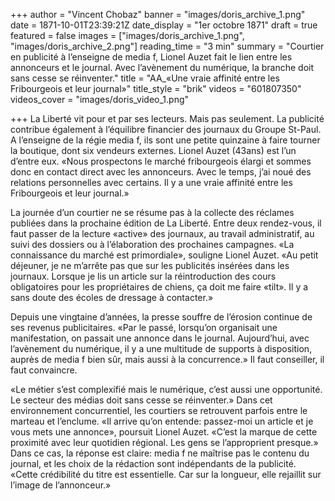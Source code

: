 +++
author = "Vincent Chobaz"
banner = "images/doris_archive_1.png"
date = 1871-10-01T23:39:21Z
date_display = "1er octobre 1871"
draft = true
featured = false
images = ["images/doris_archive_1.png", "images/doris_archive_2.png"]
reading_time = "3 min"
summary = "Courtier en publicité à l’enseigne de media f, Lionel Auzet fait le lien entre les annonceurs et le journal. Avec l’avènement du numérique, la branche doit sans cesse se réinventer."
title = "AA_«Une vraie affinité entre les Fribourgeois et leur journal»"
title_style = "brik"
videos = "601807350"
videos_cover = "images/doris_video_1.png"

+++
La Liberté vit pour et par ses lecteurs. Mais pas seulement. La publicité contribue également à l’équilibre financier des journaux du Groupe St-Paul. A l’enseigne de la régie media f, ils sont une petite quinzaine à faire tourner la boutique, dont six vendeurs externes. Lionel Auzet (43ans) est l’un d’entre eux. «Nous prospectons le marché fribourgeois élargi et sommes donc en contact direct avec les annonceurs. Avec le temps, j’ai noué des relations personnelles avec certains. Il y a une vraie affinité entre les Fribourgeois et leur journal.»

La journée d’un courtier ne se résume pas à la collecte des réclames publiées dans la prochaine édition de La Liberté. Entre deux rendez-vous, il faut passer de la lecture «active» des journaux, au travail administratif, au suivi des dossiers ou à l’élaboration des prochaines campagnes. «La connaissance du marché est primordiale», souligne Lionel Auzet. «Au petit déjeuner, je ne m’arrête pas que sur les publicités insérées dans les journaux. Lorsque je lis un article sur la réintroduction des cours obligatoires pour les propriétaires de chiens, ça doit me faire «tilt». Il y a sans doute des écoles de dressage à contacter.»

Depuis une vingtaine d’années, la presse souffre de l’érosion continue de ses revenus publicitaires. «Par le passé, lorsqu’on organisait une manifestation, on passait une annonce dans le journal. Aujourd’hui, avec l’avènement du numérique, il y a une multitude de supports à disposition, auprès de media f bien sûr, mais aussi à la concurrence.» Il faut conseiller, il faut convaincre. 

«Le métier s’est complexifié mais le numérique, c’est aussi une opportunité. Le secteur des médias doit sans cesse se réinventer.» Dans cet environnement concurrentiel, les courtiers se retrouvent parfois entre le marteau et l’enclume. «Il arrive qu’on entende: passez-moi un article et je vous mets une annonce», poursuit Lionel Auzet. «C’est la marque de cette proximité avec leur quotidien régional. Les gens se l’approprient presque.» Dans ce cas, la réponse est claire: media f ne maîtrise pas le contenu du journal, et les choix de la rédaction sont indépendants de la publicité. «Cette crédibilité du titre est essentielle. Car sur la longueur, elle rejaillit sur l’image de l’annonceur.»